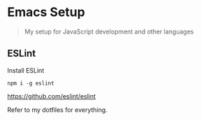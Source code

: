 # Emacs Setup

> My setup for JavaScript development and other languages

## ESLint

Install ESLint

```
npm i -g eslint

```


https://github.com/eslint/eslint

Refer to my dotfiles for everything.
